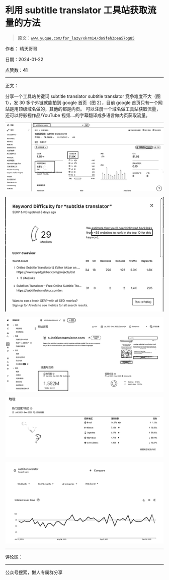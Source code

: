 # 利用 subtitle translator 工具站获取流量的方法

> 原文：[`www.yuque.com/for_lazy/xkrm14/do9feh3pea57og85`](https://www.yuque.com/for_lazy/xkrm14/do9feh3pea57og85)

作者： 晴天哥哥

日期：2024-01-22

点赞数：**41**

* * *

正文：

分享一个工具站关键词 subtitle translator subtitle translator
竞争难度不大（图 1），发 30 多个外链就能拍到 google 首页（图 2），目前 google 首页只有一个网站是用顶级域名做的，其他的都是内页。
可以注册一个域名做工具站获取流量，还可以将影视作品/YouTube 视频....的字幕翻译成多语言做内页获取流量。

![](img/00bba2f47b09454b12e812d19d2b07e9.png)

![](img/0d29a436e6ef5d657c5453b0196cc7c9.png)

![](img/7732f214f35966f02f79068c548b0af1.png)

![](img/9a5d3f356a0a793207588fe0ade2ba78.png)

![](img/fcddb27085d397b2e7cbbbd2377e8a94.png)

* * *

评论区：

* * *

公众号搜索，懒人专属群分享